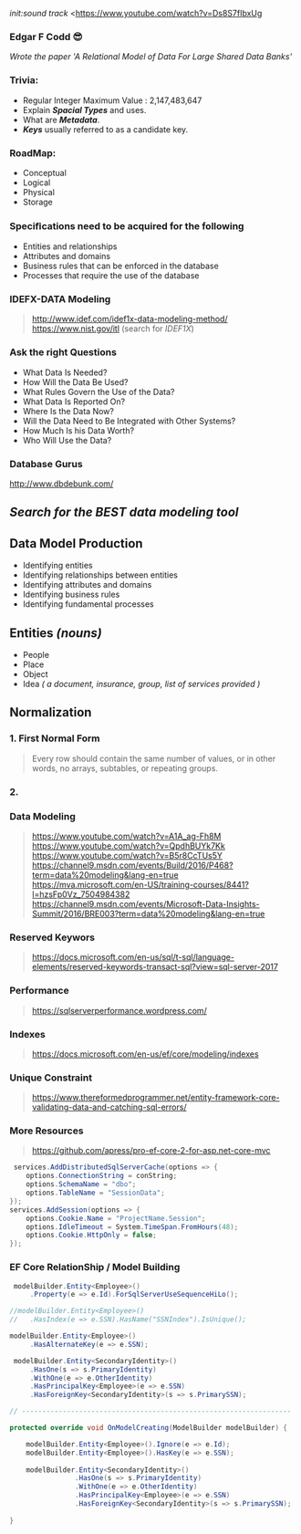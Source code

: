*init:sound track*
<https://www.youtube.com/watch?v=Ds8S7fIbxUg

### Edgar F Codd :sunglasses:
*Wrote the paper 'A Relational Model of Data For Large Shared Data Banks'*


### Trivia:
- Regular Integer Maximum Value :  2,147,483,647 
- Explain **_Spacial Types_** and uses.
- What are **_Metadata_**.
- **_Keys_** usually referred to as a candidate key.

### RoadMap:
- Conceptual
- Logical
- Physical
- Storage


### Speciﬁcations need to be acquired for the following
- Entities and relationships
- Attributes and domains
- Business rules that can be enforced in the database
- Processes that require the use of the database


### IDEFX-DATA Modeling
> http://www.idef.com/idef1x-data-modeling-method/ <br/> 
> https://www.nist.gov/itl (search for *IDEF1X*)


### Ask the right Questions
- What Data Is Needed?
- How Will the Data Be Used?
- What Rules Govern the Use of the Data?
- What Data Is Reported On?
- Where Is the Data Now?
- Will the Data Need to Be Integrated with Other Systems?
- How Much Is his Data Worth?
- Who Will Use the Data?




### Database Gurus
http://www.dbdebunk.com/

## _Search for the BEST data modeling tool_


## Data Model Production
- Identifying entities
- Identifying relationships between entities
- Identifying attributes and domains
- Identifying business rules
- Identifying fundamental processes

## Entities _(nouns)_
- People
- Place
- Object
- Idea _( a document, insurance, group, list of services provided )_

## Normalization
### 1. First Normal Form
> Every row should contain the same number of values, or in other words, no arrays, subtables, or repeating groups.
### 2. 

### Data Modeling
> https://www.youtube.com/watch?v=A1A_ag-Fh8M <br/>
> https://www.youtube.com/watch?v=QpdhBUYk7Kk <br/>
> https://www.youtube.com/watch?v=B5r8CcTUs5Y <br />
> https://channel9.msdn.com/events/Build/2016/P468?term=data%20modeling&lang-en=true <br/>
> https://mva.microsoft.com/en-US/training-courses/8441?l=hzsFp0Vz_7504984382 <br/>
> https://channel9.msdn.com/events/Microsoft-Data-Insights-Summit/2016/BRE003?term=data%20modeling&lang-en=true

### Reserved Keywors
> https://docs.microsoft.com/en-us/sql/t-sql/language-elements/reserved-keywords-transact-sql?view=sql-server-2017

### Performance
> https://sqlserverperformance.wordpress.com/

### Indexes
> https://docs.microsoft.com/en-us/ef/core/modeling/indexes

### Unique Constraint
> https://www.thereformedprogrammer.net/entity-framework-core-validating-data-and-catching-sql-errors/

### More Resources
> https://github.com/apress/pro-ef-core-2-for-asp.net-core-mvc

> <DotNetCliToolReference Include="Microsoft.Extensions.Caching.SqlConfig.Tools" Version="2.0.0" /> 

```csharp
 services.AddDistributedSqlServerCache(options => {                
    options.ConnectionString = conString;                
    options.SchemaName = "dbo";                
    options.TableName = "SessionData";            
});            
services.AddSession(options => {                
    options.Cookie.Name = "ProjectName.Session";                
    options.IdleTimeout = System.TimeSpan.FromHours(48);                
    options.Cookie.HttpOnly = false;            
}); 
```

### EF Core RelationShip / Model Building
```csharp
 modelBuilder.Entity<Employee>()                
     .Property(e => e.Id).ForSqlServerUseSequenceHiLo();

//modelBuilder.Entity<Employee>()            
//   .HasIndex(e => e.SSN).HasName("SSNIndex").IsUnique();

modelBuilder.Entity<Employee>()
     .HasAlternateKey(e => e.SSN);

 modelBuilder.Entity<SecondaryIdentity>()                
     .HasOne(s => s.PrimaryIdentity)                
     .WithOne(e => e.OtherIdentity)                
     .HasPrincipalKey<Employee>(e => e.SSN)                
     .HasForeignKey<SecondaryIdentity>(s => s.PrimarySSN); 

// ------------------------------------------------------------------

protected override void OnModelCreating(ModelBuilder modelBuilder) {

	modelBuilder.Entity<Employee>().Ignore(e => e.Id);            
	modelBuilder.Entity<Employee>().HasKey(e => e.SSN);
	
	modelBuilder.Entity<SecondaryIdentity>()                
				.HasOne(s => s.PrimaryIdentity)                
				.WithOne(e => e.OtherIdentity)                
				.HasPrincipalKey<Employee>(e => e.SSN)                
				.HasForeignKey<SecondaryIdentity>(s => s.PrimarySSN);
				
}      
```
